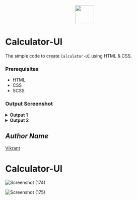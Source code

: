 <div align="center">
  <img height="60" src="https://user-images.githubusercontent.com/85709371/153715643-d0d2a5b8-3be9-41bc-9885-de1dc5808a20.png">
</div>

# Calculator-UI
The simple code to create `Calculator-UI` using HTML & CSS.

### Prerequisites
- HTML
- CSS
- SCSS

### Output Screenshot
<details><summary><b>Output 1</b></summary>
  <p align="center">
    <a href="Outputs/output 1.png"><img src="https://user-images.githubusercontent.com/85709371/148973373-29a03fe9-ac8e-406c-8c22-a00efa508782.png" alt="output"></a>
  </p>
</details>
<details><summary><b>Output 2</b></summary>
  <p align="center">
    <a href="Outputs/output 2.png"><img src="https://user-images.githubusercontent.com/85709371/148973411-526165d5-6bfa-4730-9a86-034ae05a759e.png" alt="output"></a>
  </p>
</details>

<!-- Visit <a href="https://thevkrant.github.io/Glowing-Impossible/">Here</a> -->

## *Author Name*
[Vikrant](https://github.com/thevkrant)

# Calculator-UI
<!-- Visit <a href="https://vikrant-v28.github.io/Calculator-UI-0.1/">Here</a> -->

![Screenshot (174)](https://user-images.githubusercontent.com/85709371/148983222-09ffed5b-b63f-4aff-8b76-5b7be34956c9.png)

![Screenshot (175)](https://user-images.githubusercontent.com/85709371/148983360-a447e8a1-334d-4f16-9bd6-a473b9620048.png)

